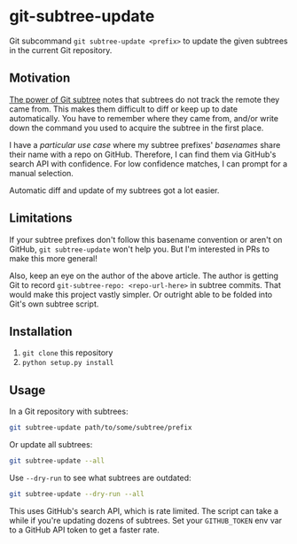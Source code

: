 # git-subtree-update

Git subcommand `git subtree-update <prefix>` to update the given subtrees in the current Git repository.

## Motivation

[The power of Git subtree](https://developer.atlassian.com/blog/2015/05/the-power-of-git-subtree/#hacking-on-git-subtree) notes that subtrees do not track the remote they came from. This makes them difficult to diff or keep up to date automatically. You have to remember where they came from, and/or write down the command you used to acquire the subtree in the first place.

I have a _particular use case_ where my subtree prefixes' _basenames_ share their name with a repo on GitHub. Therefore, I can find them via GitHub's search API with confidence. For low confidence matches, I can prompt for a manual selection.

Automatic diff and update of my subtrees got a lot easier.

## Limitations

If your subtree prefixes don't follow this basename convention or aren't on GitHub, `git subtree-update` won't help you. But I'm interested in PRs to make this more general!

Also, keep an eye on the author of the above article. The author is getting Git to record `git-subtree-repo: <repo-url-here>` in subtree commits. That would make this project vastly simpler. Or outright able to be folded into Git's own subtree script.

## Installation

1. `git clone` this repository
2. `python setup.py install`

## Usage

In a Git repository with subtrees:

```zsh
git subtree-update path/to/some/subtree/prefix
```

Or update all subtrees:

```zsh
git subtree-update --all
```

Use `--dry-run` to see what subtrees are outdated:

```zsh
git subtree-update --dry-run --all
```

This uses GitHub's search API, which is rate limited. The script can take a while if you're updating dozens of subtrees. Set your `GITHUB_TOKEN` env var to a GitHub API token to get a faster rate.
